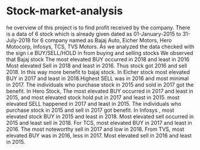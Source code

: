 # Stock-market-analysis
he overview of this project is to find profit received by the company. There is a data of 6 stock  which is already given dated as 01-January-2015 to 31-July-2018 for 6 company named as Bajaj Auto,  Eicher Motors, Hero Motocorp, Infosys, TCS, TVS Motors.  As we analyzed the data checked with the sign i.e BUY/SELL/HOLD in from buying and selling stocks We observed that Bajaj stock  The most elevated BUY occurred in 2018 and least in 2016  Most elevated Sell in 2018 and least in 2016. Thus stock got 2016 and sell 2018. In this way more  benefit to bajaj stock.  In Eicher stock  most elevated BUY in 2017 and least in 2018.Highest SELL was in 2016 and most minimal in 2017.  The individuals who purchase stock in 2015 and sold in 2017 got the benefit.  In Hero Stock,  The most elevated BUY occurred in 2017 and least in 2015, and most elevated stock hold  put in 2017 and least in 2015. most elevated SELL happened in 2017 and least in 2015.  The individuals who purchase stock in 2015 and sell in 2017 got benefit.  In Infosys , most elevated stock BUY in 2015 and least in 2018. Most elevated sell occurred in 2015  and least sell in 2018.  For TCS, most elevated BUY in 2017 and least in 2016. The most noteworthy sell in 2017 and low in  2018.  From TVS, most elevated BUY was in 2016, less in 2017. Most elevated sell in 2016 and least in 2015.

